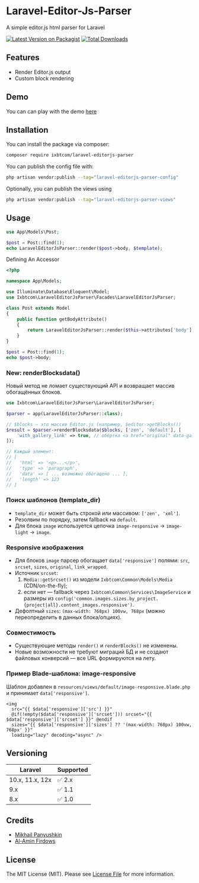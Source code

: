# Laravel-Editor-Js-Parser

A simple editor.js html parser for Laravel

[![Latest Version on Packagist](https://img.shields.io/packagist/v/ixbtcom/laravel-editorjs-parser.svg?style=for-the-badge)](https://packagist.org/packages/ixbtcom/laravel-editorjs-parser)
[![Total Downloads](https://img.shields.io/packagist/dt/ixbtcom/laravel-editorjs-parser.svg?style=for-the-badge)](https://packagist.org/packages/ixbtcom/laravel-editorjs-parser)

## Features
- Render Editor.js output
- Custom block rendering

## Demo
You can can play with the demo [here](https://github.com/ixbtcom/laravel-editorjs-parser-demo)

## Installation

You can install the package via composer:

```bash
composer require ixbtcom/laravel-editorjs-parser
```

You can publish the config file with:

```bash
php artisan vendor:publish --tag="laravel-editorjs-parser-config"
```

Optionally, you can publish the views using

```bash
php artisan vendor:publish --tag="laravel-editorjs-parser-views"
```

## Usage

```php
use App\Models\Post;

$post = Post::find(1);
echo LaravelEditorJsParser::render($post->body, $template);
```

Defining An Accessor

```php
<?php

namespace App\Models;

use Illuminate\Database\Eloquent\Model;
use Ixbtcom\LaravelEditorJsParser\Facades\LaravelEditorJsParser;

class Post extends Model
{
    public function getBodyAttribute()
    {
        return LaravelEditorJsParser::render($this->attributes['body'], 'default');
    }
}

$post = Post::find(1);
echo $post->body;
```

### New: renderBlocksdata()

Новый метод не ломает существующий API и возвращает массив обогащённых блоков.

```php
use Ixbtcom\LaravelEditorJsParser\LaravelEditorJsParser;

$parser = app(LaravelEditorJsParser::class);

// $blocks — это массив Editor.js (например, $editor->getBlocks())
$result = $parser->renderBlocksdata($blocks, ['zen', 'default'], [
    'with_gallery_link' => true, // обёртка <a href="original" data-gallery>
]);

// Каждый элемент:
// [
//   'html' => '<p>...</p>',
//   'type' => 'paragraph',
//   'data' => [ ... возможно обогащено ... ],
//   'length' => 123
// ]
```

### Поиск шаблонов (template_dir)

- `template_dir` может быть строкой или массивом: `['zen', 'xml']`.
- Резолвим по порядку, затем fallback на `default`.
- Для блока `image` используется цепочка `image-responsive` → `image-light` → `image`.

### Responsive изображения

- Для блоков `image` парсер обогащает `data['responsive']` полями: `src`, `srcset`, `sizes`, `original`, `link_wrapped`.
- Источник `srcset`:
  1) `Media::getSrcset()` из модели `Ixbtcom\Common\Models\Media` (CDN/on-the-fly);
  2) если нет — fallback через `Ixbtcom\Common\Services\ImageService` и размеры из `config('common.images.sizes.by_project.{project|all}.content_images.responsive')`.
- Дефолтный `sizes`: `(max-width: 768px) 100vw, 768px` (можно переопределить в данных блока/опциях).

### Совместимость

- Существующие методы `render()` и `renderBlocks()` не изменены.
- Новые возможности не требуют миграций БД и не создают файловых конверсий — все URL формируются на лету.

### Пример Blade-шаблона: image-responsive

Шаблон добавлен в `resources/views/default/image-responsive.blade.php` и принимает `data['responsive']`.

```blade
<img
  src="{{ $data['responsive']['src'] }}"
  @if(!empty($data['responsive']['srcset'])) srcset="{{ $data['responsive']['srcset'] }}" @endif
  sizes="{{ $data['responsive']['sizes'] ?? '(max-width: 768px) 100vw, 768px' }}"
  loading="lazy" decoding="async" />
```

## Versioning

| Laravel         | Supported |
|-----------------| --------- |
| 10.x, 11.x, 12x | ✅ 2.x    |
| 9.x             | ✅ 1.1    |
| 8.x             | ✅ 1.0    |


## Credits
- [Mikhail Panyushkin](https://github.com/mpanius)
- [Al-Amin Firdows](https://github.com/alaminfirdows)

## License

The MIT License (MIT). Please see [License File](LICENSE.md) for more information.
